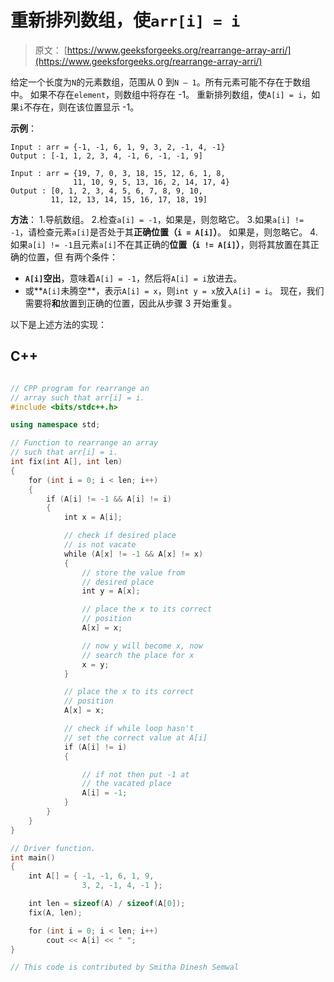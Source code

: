# 重新排列数组，使`arr[i] = i`

> 原文： [https://www.geeksforgeeks.org/rearrange-array-arri/](https://www.geeksforgeeks.org/rearrange-array-arri/)

给定一个长度为`N`的元素数组，范围从 0 到`N – 1`。所有元素可能不存在于数组中。 如果不存在`element`，则数组中将存在 -1。 重新排列数组，使`A[i] = i`，如果`i`不存在，则在该位置显示 -1。

**示例**：

```
Input : arr = {-1, -1, 6, 1, 9, 3, 2, -1, 4, -1}
Output : [-1, 1, 2, 3, 4, -1, 6, -1, -1, 9]

Input : arr = {19, 7, 0, 3, 18, 15, 12, 6, 1, 8,
              11, 10, 9, 5, 13, 16, 2, 14, 17, 4}
Output : [0, 1, 2, 3, 4, 5, 6, 7, 8, 9, 10, 
         11, 12, 13, 14, 15, 16, 17, 18, 19]

```



**方法**：
1.导航数组。
2.检查`a[i] = -1`，如果是，则忽略它。
3.如果`a[i] != -1`，请检查元素`a[i]`是否处于其**正确位置（`i = A[i]`）**。 如果是，则忽略它。
4.如果`a[i] != -1`且元素`a[i]`不在其正确的**位置（`i != A[i]`）**，则将其放置在其正确的位置，但 有两个条件：

*   **`A[i]`空出**，意味着`A[i] = -1`，然后将`A[i] = i`放进去。
*   或**`A[i]`未腾空**，表示`A[i] = x`，则`int y = x`放入`A[i] = i`。 现在，我们需要将**和**放置到正确的位置，因此从步骤 3 开始重复。

以下是上述方法的实现：

## C++ 

```cpp

// CPP program for rearrange an 
// array such that arr[i] = i. 
#include <bits/stdc++.h> 

using namespace std; 

// Function to rearrange an array 
// such that arr[i] = i. 
int fix(int A[], int len) 
{ 
    for (int i = 0; i < len; i++)  
    { 
        if (A[i] != -1 && A[i] != i)  
        { 
            int x = A[i]; 

            // check if desired place 
            // is not vacate 
            while (A[x] != -1 && A[x] != x) 
            { 
                // store the value from 
                // desired place 
                int y = A[x]; 

                // place the x to its correct 
                // position 
                A[x] = x; 

                // now y will become x, now 
                // search the place for x 
                x = y; 
            } 

            // place the x to its correct 
            // position 
            A[x] = x; 

            // check if while loop hasn't 
            // set the correct value at A[i] 
            if (A[i] != i)  
            { 

                // if not then put -1 at 
                // the vacated place 
                A[i] = -1; 
            } 
        } 
    } 
} 

// Driver function. 
int main() 
{ 
    int A[] = { -1, -1, 6, 1, 9, 
                3, 2, -1, 4, -1 }; 

    int len = sizeof(A) / sizeof(A[0]); 
    fix(A, len); 

    for (int i = 0; i < len; i++) 
        cout << A[i] << " "; 
} 

// This code is contributed by Smitha Dinesh Semwal 

```